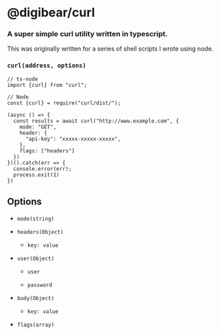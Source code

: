# @digibear/curl

### A super simple curl utility written in typescript.

This was originally written for a series of shell scripts I wrote using node.

### `curl(address, options)`

```JS
// ts-node
import {curl} from "curl";

// Node
const {curl} = require("curl/dist/");

(async () => {
  const results = await curl("http://www.example.com", {
    mode: "GET",
    header: {
      "api-key": "xxxxx-xxxxx-xxxxx",
    },
    flags: ["headers"]
  })
})().catch(err => {
  console.error(err);
  process.exit(1)
})
```

## Options

- `mode(string)`
- `headers(Object)`

  - `key: value`

- `user(Object)`

  - `user`

  - `password`

- `body(Object)`

  - `key: value`

- `flags(array)`
